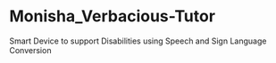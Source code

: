 # Monisha_Verbacious-Tutor
Smart Device to support Disabilities using Speech and Sign Language Conversion
